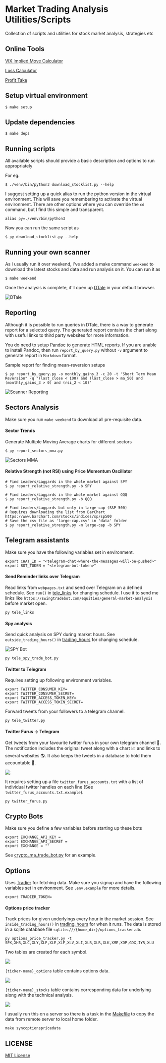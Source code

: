 # Market Trading Analysis Utilities/Scripts

Collection of scripts and utilities for stock market analysis, strategies etc

## Online Tools

[VIX Implied Move Calculator](https://namuan.github.io/bin-utils/vix-implied-move.html)

[Loss Calculator](https://namuan.github.io/bin-utils/bet-loss-calculator.html)

[Profit Take](https://namuan.github.io/bin-utils/profit-take.html)

## Setup virtual environment

```shell
$ make setup
```

## Update dependencies

```shell
$ make deps
```

## Running scripts

All available scripts should provide a basic description and options to run appropriately

For eg.

```shell
$ ./venv/bin/python3 download_stocklist.py --help
```

I suggest setting up a quick alias to run the python version in the virtual environment. This will save you remembering
to activate the virtual environment. There are other options where you can override the `cd` command, but I find this
simple and transparent.

```
alias py=./venv/bin/python3
```

Now you can run the same script as

```shell
$ py download_stocklist.py --help
```

## Running your own scanner

As I usually run it over weekend, I've added a make command `weekend` to download the latest stocks and data and run
analysis on it. You can run it as

```shell
$ make weekend
```

Once the analysis is complete, it'll open up [DTale](https://pypi.org/project/dtale/) in your default browser.

![DTale](docs/images/dtale.gif)

## Reporting

Although it is possible to run queries in DTale, there is a way to generate report for a selected query. The generated
report contains the chart along with useful links to third party websites for more information.

You do need to setup [Pandoc](https://pandoc.org/installing.html) to generate HTML reports. If you are unable to install
Pandoc, then run `report_by_query.py` without `-v` argument to generate report in `Markdown` format.

Sample report for finding mean-reversion setups

```shell
$ py report_by_query.py -o monthly_gains_3 -c 20 -t "Short Term Mean Reversion" -q "(last_close < 100) and (last_close > ma_50) and (monthly_gains_3 > 0) and (rsi_2 < 10)"
```

![Scanner Reporting](docs/images/stocks-scanner-reporting.gif)

## Sectors Analysis

Make sure you run `make weekend` to download all pre-requisite data.

#### Sector Trends

Generate Multiple Moving Average charts for different sectors

```shell
$ py report_sectors_mma.py
```

![Sectors MMA](docs/images/sectors-mma.gif)

#### Relative Strength (not RSI) using Price Momentum Oscillator

```shell
# Find Leaders/Laggards in the whole market against SPY
$ py report_relative_strength.py -b SPY

# Find Leaders/Laggards in the whole market against QQQ
$ py report_relative_strength.py -b QQQ

# Find Leaders/Laggards but only in large-cap (S&P 500)
# Requires downloading the list from BarChart https://www.barchart.com/stocks/indices/sp/sp500
# Save the csv file as 'large-cap.csv' in 'data' folder
$ py report_relative_strength.py -m large-cap -b SPY
```

## Telegram assistants

Make sure you have the following variables set in environment.

```shell
export CHAT_ID = "<telegram-chat-where-the-messages-will-be-pushed>"
export BOT_TOKEN = "<telegram-bot-token>"
```

#### Send Reminder links over Telegram

Read links from `webpages.txt` and send over Telegram on a defined schedule.
See `run()` in [tele_links](tele_links.py) for changing schedule.
I use it to send me links like `https://swingtradebot.com/equities/general-market-analysis` before market open.

```shell
py tele_links
```

#### Spy analysis

Send quick analysis on SPY during market hours.
See `outside_trading_hours()` in [trading_hours](common/trading_hours.py) for changing schedule.

![SPY Bot](docs/images/telegram-spy-bot.png)

```shell
py tele_spy_trade_bot.py
```

#### Twitter to Telegram

Requires setting up following environment variables.

```shell
export TWITTER_CONSUMER_KEY=
export TWITTER_CONSUMER_SECRET=
export TWITTER_ACCESS_TOKEN_KEY=
export TWITTER_ACCESS_TOKEN_SECRET=
```

Forward tweets from your followers to a telegram channel.

```shell
py tele_twitter.py
```

#### Twitter Furus -> Telegram

Get tweets from your favourite twitter furus in your own telegram channel 🚀.
The notification includes the original tweet along with a chart 📈 and links to several websites 🌎.
It also keeps the tweets in a database to hold them accountable 👺.

![](docs/images/twitter-pumps-sample.png)

It requires setting up a file `twitter_furus_accounts.txt` with a list of individual twitter handles on each line (See `twitter_furus_accounts.txt.example`).

```shell
py twitter_furus.py
```

## Crypto Bots

Make sure you define a few variables before starting up these bots

```shell
export EXCHANGE_API_KEY =
export EXCHANGE_API_SECRET =
export EXCHANGE = ""
```

See [crypto_ma_trade_bot.py](crypto_ma_trade_bot.py) for an example.

## Options

Uses [Tradier](https://developer.tradier.com/) for fetching data.
Make sure you signup and have the following variables set in environment.
See `.env.example` for more details.

```shell
export TRADIER_TOKEN=
```

#### Options price tracker

Track prices for given underlyings every hour in the market session.
See `inside_trading_hours()` in [trading_hours](common/trading_hours.py) for when it runs.
The data is stored in a sqlite database file `sqlite:///{home_dir}/options_tracker.db`.

```shell
py options_price_tracker.py -t SPX,XHB,XLC,XLY,XLP,XLE,XLF,XLV,XLI,XLB,XLR,XLK,XME,XOP,GDX,IYR,XLU
```

Two tables are created for each symbol.

![](docs/images/options_price_tracker_tables.png)

`{ticker-name}_options` table contains options data.

![](docs/images/options_price_tracker_options_table.png)

`{ticker-name}_stocks` table contains corresponding data for underlying along with the technical analysis.

![](docs/images/options_price_tracker_stock_table.png)

I usually run this on a server so there is a task in the [Makefile](Makefile) to copy the data from remote server to local home folder.

```shell
make syncoptionspricedata
```

## LICENSE

[MIT License](LICENSE)
